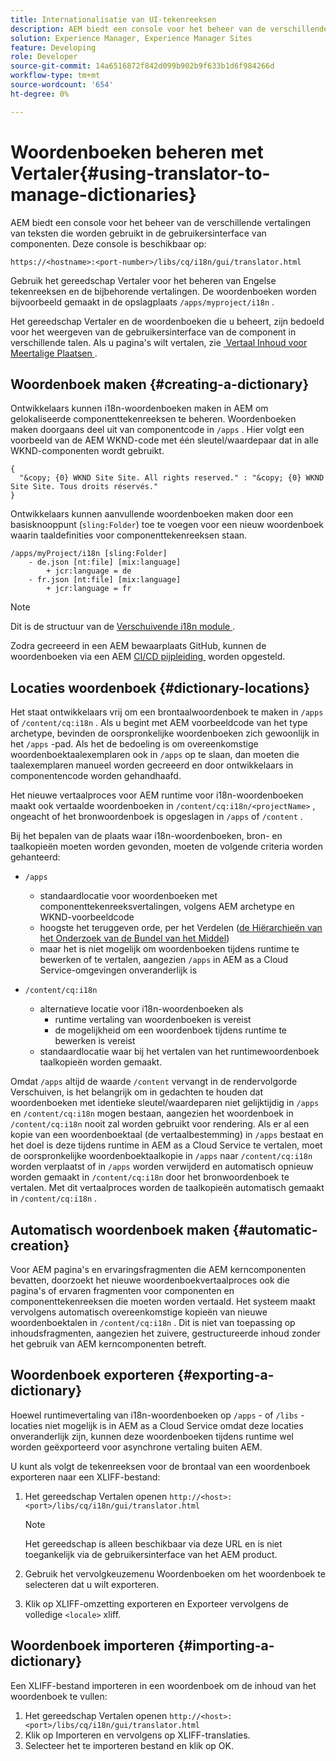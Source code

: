 ```yaml
---
title: Internationalisatie van UI-tekenreeksen
description: AEM biedt een console voor het beheer van de verschillende vertalingen van teksten die worden gebruikt in de gebruikersinterface van componenten.
solution: Experience Manager, Experience Manager Sites
feature: Developing
role: Developer
source-git-commit: 14a6516872f842d099b902b9f633b1d6f984266d
workflow-type: tm+mt
source-wordcount: '654'
ht-degree: 0%

---
```



# Woordenboeken beheren met Vertaler{#using-translator-to-manage-dictionaries}

AEM biedt een console voor het beheer van de verschillende vertalingen van teksten die worden gebruikt in de gebruikersinterface van componenten. Deze console is beschikbaar op:

`https://<hostname>:<port-number>/libs/cq/i18n/gui/translator.html`

Gebruik het gereedschap Vertaler voor het beheren van Engelse tekenreeksen en de bijbehorende vertalingen. De woordenboeken worden bijvoorbeeld gemaakt in de opslagplaats `/apps/myproject/i18n` .

Het gereedschap Vertaler en de woordenboeken die u beheert, zijn bedoeld voor het weergeven van de gebruikersinterface van de component in verschillende talen. Als u pagina&#39;s wilt vertalen, zie [&#x200B; Vertaal Inhoud voor Meertalige Plaatsen &#x200B;](/help/sites-cloud/administering/translation/overview.md).

## Woordenboek maken {#creating-a-dictionary}

Ontwikkelaars kunnen i18n-woordenboeken maken in AEM om gelokaliseerde componenttekenreeksen te beheren. Woordenboeken maken doorgaans deel uit van componentcode in `/apps` . Hier volgt een voorbeeld van de AEM WKND-code met één sleutel/waardepaar dat in alle WKND-componenten wordt gebruikt.

```
{
  "&copy; {0} WKND Site Site. All rights reserved." : "&copy; {0} WKND Site Site. Tous droits réservés."
}
```

Ontwikkelaars kunnen aanvullende woordenboeken maken door een basisknooppunt (`sling:Folder`) toe te voegen voor een nieuw woordenboek waarin taaldefinities voor componenttekenreeksen staan.

```shell
/apps/myProject/i18n [sling:Folder]
    - de.json [nt:file] [mix:language]
        + jcr:language = de
    - fr.json [nt:file] [mix:language]
        + jcr:language = fr
```

>[!NOTE]
>
>Dit is de structuur van de [&#x200B; Verschuivende i18n module &#x200B;](https://sling.apache.org/site/internationalization-support.html).

Zodra gecreeerd in een AEM bewaarplaats GitHub, kunnen de woordenboeken via een AEM [&#x200B; CI/CD pijpleiding &#x200B;](/help/implementing/cloud-manager/configuring-pipelines/introduction-ci-cd-pipelines.md) worden opgesteld.

## Locaties woordenboek {#dictionary-locations}

Het staat ontwikkelaars vrij om een brontaalwoordenboek te maken in `/apps` of `/content/cq:i18n` . Als u begint met AEM voorbeeldcode van het type archetype, bevinden de oorspronkelijke woordenboeken zich gewoonlijk in het `/apps` -pad. Als het de bedoeling is om overeenkomstige woordenboektaalexemplaren ook in `/apps` op te slaan, dan moeten die taalexemplaren manueel worden gecreeerd en door ontwikkelaars in componentencode worden gehandhaafd.

Het nieuwe vertaalproces voor AEM runtime voor i18n-woordenboeken maakt ook vertaalde woordenboeken in `/content/cq:i18n/<projectName>` , ongeacht of het bronwoordenboek is opgeslagen in `/apps` of `/content` .

Bij het bepalen van de plaats waar i18n-woordenboeken, bron- en taalkopieën moeten worden gevonden, moeten de volgende criteria worden gehanteerd:

* `/apps`
   * standaardlocatie voor woordenboeken met componenttekenreeksvertalingen, volgens AEM archetype en WKND-voorbeeldcode
   * hoogste het teruggeven orde, per het Verdelen ([&#x200B; de Hiërarchieën van het Onderzoek van de Bundel van het Middel &#x200B;](https://sling.apache.org/documentation/bundles/internationalization-support-i18n.html#resourcebundle-hierarchies))
   * maar het is niet mogelijk om woordenboeken tijdens runtime te bewerken of te vertalen, aangezien `/apps` in AEM as a Cloud Service-omgevingen onveranderlijk is

* `/content/cq:i18n`
   * alternatieve locatie voor i18n-woordenboeken als
      * runtime vertaling van woordenboeken is vereist
      * de mogelijkheid om een woordenboek tijdens runtime te bewerken is vereist
   * standaardlocatie waar bij het vertalen van het runtimewoordenboek taalkopieën worden gemaakt.

Omdat `/apps` altijd de waarde `/content` vervangt in de rendervolgorde Verschuiven, is het belangrijk om in gedachten te houden dat woordenboeken met identieke sleutel/waardeparen niet gelijktijdig in `/apps` en `/content/cq:i18n` mogen bestaan, aangezien het woordenboek in `/content/cq:i18n` nooit zal worden gebruikt voor rendering. Als er al een kopie van een woordenboektaal (de vertaalbestemming) in `/apps` bestaat en het doel is deze tijdens runtime in AEM as a Cloud Service te vertalen, moet de oorspronkelijke woordenboektaalkopie in `/apps` naar `/content/cq:i18n` worden verplaatst of in `/apps` worden verwijderd en automatisch opnieuw worden gemaakt in `/content/cq:i18n` door het bronwoordenboek te vertalen. Met dit vertaalproces worden de taalkopieën automatisch gemaakt in `/content/cq:i18n` .

## Automatisch woordenboek maken {#automatic-creation}

Voor AEM pagina&#39;s en ervaringsfragmenten die AEM kerncomponenten bevatten, doorzoekt het nieuwe woordenboekvertaalproces ook die pagina&#39;s of ervaren fragmenten voor componenten en componenttekenreeksen die moeten worden vertaald. Het systeem maakt vervolgens automatisch overeenkomstige kopieën van nieuwe woordenboektalen in `/content/cq:i18n` . Dit is niet van toepassing op inhoudsfragmenten, aangezien het zuivere, gestructureerde inhoud zonder het gebruik van AEM kerncomponenten betreft.

## Woordenboek exporteren {#exporting-a-dictionary}

Hoewel runtimevertaling van i18n-woordenboeken op `/apps` - of `/libs` -locaties niet mogelijk is in AEM as a Cloud Service omdat deze locaties onveranderlijk zijn, kunnen deze woordenboeken tijdens runtime wel worden geëxporteerd voor asynchrone vertaling buiten AEM.

U kunt als volgt de tekenreeksen voor de brontaal van een woordenboek exporteren naar een XLIFF-bestand:

1. Het gereedschap Vertalen openen `http://<host>:<port>/libs/cq/i18n/gui/translator.html`

   >[!NOTE]
   >
   >Het gereedschap is alleen beschikbaar via deze URL en is niet toegankelijk via de gebruikersinterface van het AEM product.

1. Gebruik het vervolgkeuzemenu Woordenboeken om het woordenboek te selecteren dat u wilt exporteren.
1. Klik op XLIFF-omzetting exporteren en Exporteer vervolgens de volledige `<locale>` xliff.

## Woordenboek importeren {#importing-a-dictionary}

Een XLIFF-bestand importeren in een woordenboek om de inhoud van het woordenboek te vullen:

1. Het gereedschap Vertalen openen `http://<host>:<port>/libs/cq/i18n/gui/translator.html`
1. Klik op Importeren en vervolgens op XLIFF-translaties.
1. Selecteer het te importeren bestand en klik op OK.
